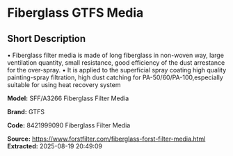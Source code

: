 # Fiberglass GTFS Media

## Short Description

• Fiberglass filter media is made of long fiberglass in non-woven way, large ventilation quantity, small resistance, good efficiency of the dust arrestance for the over-spray.
• It is applied to the superficial spray coating high quality painting-spray filtration, high dust catching for PA-50/60/PA-100,especially suitable for using heat recovery system

**Model:** SFF/A3266 Fiberglass Filter Media

**Brand:** GTFS

**Code:** 8421999090 Fiberglass Filter Media

**Source:** https://www.forstfilter.com/fiberglass-forst-filter-media.html
**Extracted:** 2025-08-19 20:49:09
